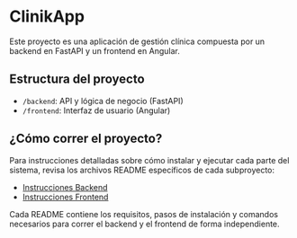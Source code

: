 # ClinikApp

Este proyecto es una aplicación de gestión clínica compuesta por un backend en FastAPI y un frontend en Angular.

## Estructura del proyecto

- `/backend`: API y lógica de negocio (FastAPI)
- `/frontend`: Interfaz de usuario (Angular)

## ¿Cómo correr el proyecto?

Para instrucciones detalladas sobre cómo instalar y ejecutar cada parte del sistema, revisa los archivos README específicos de cada subproyecto:

- [Instrucciones Backend](./backend/README.md)
- [Instrucciones Frontend](./frontend/README.md)

Cada README contiene los requisitos, pasos de instalación y comandos necesarios para correr el backend y el frontend de forma independiente.
